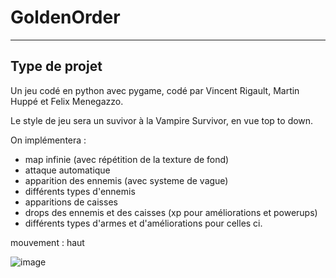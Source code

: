 # GoldenOrder
___
## Type de projet

Un jeu codé en python avec pygame, codé par Vincent Rigault, Martin Huppé et Felix Menegazzo.

Le style de jeu sera un suvivor à la Vampire Survivor, en vue top to down.

On implémentera :
- map infinie (avec répétition de la texture de fond)
- attaque automatique
- apparition des ennemis (avec systeme de vague)
- différents types d'ennemis
- apparitions de caisses
- drops des ennemis et des caisses (xp pour améliorations et powerups)
- différents types d'armes et d'améliorations pour celles ci.

mouvement : haut


![image](https://github.com/user-attachments/assets/0fda9560-3293-481c-a232-fafc81dfb451)
